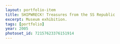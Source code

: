 ```yaml
---
layout: portfolio-item
title: SHIPWRECK! Treasures from the SS Republic
excerpt: Museum exhibition.
tags: [portfolio]
year: 2005
photoset_id: 72157623376151914
---
```

